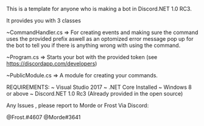 This is a template for anyone who is making a bot in Discord.NET 1.0 RC3.

It provides you with 3 classes

~CommandHandler.cs => For creating events and making sure the command uses the provided prefix aswell as an optomized error message pop up
for the bot to tell you if there is anything wrong with using the command.

~Program.cs => Starts your bot with the provided token (see https://discordapp.com/developers)

~PublicModule.cs => A module for creating your commands.




REQUIREMENTS:
~ Visual Studio 2017
~ .NET Core Installed
~ Windows 8 or above
~ Discord.NET 1.0 Rc3 (Already provided in the open source)

Any Issues , please report to Morde or Frost Via Discord:

@Frost.#4607
@Morde#3641
